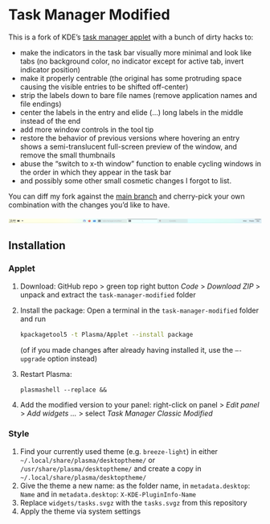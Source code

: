 # Task Manager Modified

This is a fork of KDE’s [task manager applet](https://github.com/KDE/plasma-desktop/tree/master/applets/taskmanager) with a bunch of dirty hacks to:

- make the indicators in the task bar visually more minimal and look like tabs (no background color, no indicator except for active tab, invert indicator position)
- make it properly centrable (the original has some protruding space causing the visible entries to be shifted off-center)
- strip the labels down to bare file names (remove application names and file endings)
- center the labels in the entry and elide (…) long labels in the middle instead of the end
- add more window controls in the tool tip
- restore the behavior of previous versions where hovering an entry shows a semi-translucent full-screen preview of the window, and remove the small thumbnails
- abuse the “switch to x-th window” function to enable cycling windows in the order in which they appear in the task bar
- and possibly some other small cosmetic changes I forgot to list.

You can diff my fork against the [main branch](https://github.com/KDE/plasma-desktop/tree/master/applets/taskmanager) and cherry-pick your own combination with the changes you’d like to have.

![screenshot](screenshot.png)

## Installation

### Applet

1. Download: GitHub repo > green top right button *Code* > *Download ZIP* > unpack and extract the `task-manager-modified` folder

2. Install the package: Open a terminal in the `task-manager-modified` folder and run 

   ````bash
   kpackagetool5 -t Plasma/Applet --install package
   ````

   (of if you made changes after already having installed it, use the `–-upgrade` option instead)

3. Restart Plasma:

   ````
   plasmashell --replace &&
   ````

4. Add the modified version to your panel: right-click on panel > *Edit panel* > *Add widgets …* > select *Task Manager Classic Modified*

### Style

1. Find your currently used theme (e.g. `breeze-light`) in either `~/.local/share/plasma/desktoptheme/` or `/usr/share/plasma/desktoptheme/` and create a copy in `~/.local/share/plasma/desktoptheme/`
2. Give the theme a new name: as the folder name, in `metadata.desktop`: `Name` and in `metadata.desktop`: `X-KDE-PluginInfo-Name`
3. Replace `widgets/tasks.svgz` with the `tasks.svgz` from this repository
4. Apply the theme via system settings

